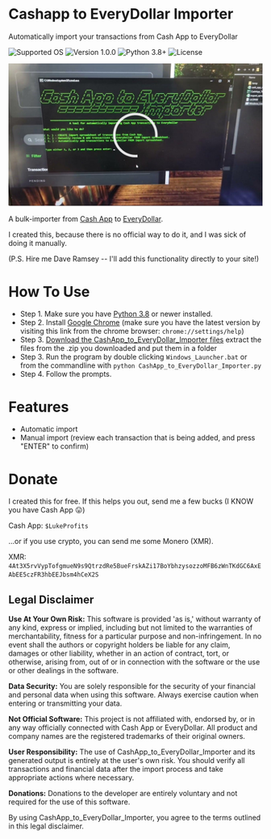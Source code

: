 # Cashapp to EveryDollar Importer
Automatically import your transactions from Cash App to EveryDollar 

![Supported OS](https://img.shields.io/badge/Supported%20OS-Windows-blueviolet.svg)
![Version 1.0.0](https://img.shields.io/badge/Version-1.0.0-blue.svg)
![Python 3.8+](https://img.shields.io/badge/Python-3.8+-brightgreen.svg)
![License](https://img.shields.io/badge/License-MIT-yellow.svg)

[![Watch the video](image.jpg)](https://www.youtube.com/watch?v=OaUM6aWf43E)


A bulk-importer from [Cash App](https://cash.app/) to [EveryDollar](https://www.everydollar.com/app/budget). 

I created this, because there is no official way to do it, and I was sick of doing it manually. 

(P.S. Hire me Dave Ramsey -- I'll add this functionality directly to your site!)


# How To Use

* Step 1. Make sure you have [Python 3.8](https://www.python.org/downloads/) or newer installed.
* Step 2. Install [Google Chrome](https://www.google.com/chrome/) (make sure you have the latest version by visiting this link from the chrome browser: `chrome://settings/help`)
* Step 3. [Download the CashApp_to_EveryDollar_Importer files](https://github.com/lukeprofits/CashApp_to_EveryDollar_Importer/archive/refs/heads/main.zip) extract the files from the .zip you downloaded and put them in a folder
* Step 3. Run the program by double clicking `Windows_Launcher.bat` or from the commandline with `python CashApp_to_EveryDollar_Importer.py`
* Step 4. Follow the prompts. 

# Features
* Automatic import
* Manual import (review each transaction that is being added, and press "ENTER" to confirm)

# Donate
I created this for free. If this helps you out, send me a few bucks (I KNOW you have Cash App 😛)

Cash App: `$LukeProfits`

...or if you use crypto, you can send me some Monero (XMR). 

XMR: `4At3X5rvVypTofgmueN9s9QtrzdRe5BueFrskAZi17BoYbhzysozzoMFB6zWnTKdGC6AxEAbEE5czFR3hbEEJbsm4hCeX2S`


## Legal Disclaimer

**Use At Your Own Risk:** This software is provided 'as is,' without warranty of any kind, express or implied, including but not limited to the warranties of merchantability, fitness for a particular purpose and non-infringement. In no event shall the authors or copyright holders be liable for any claim, damages or other liability, whether in an action of contract, tort, or otherwise, arising from, out of or in connection with the software or the use or other dealings in the software.

**Data Security:** You are solely responsible for the security of your financial and personal data when using this software. Always exercise caution when entering or transmitting your data.

**Not Official Software:** This project is not affiliated with, endorsed by, or in any way officially connected with Cash App or EveryDollar. All product and company names are the registered trademarks of their original owners.

**User Responsibility:** The use of CashApp_to_EveryDollar_Importer and its generated output is entirely at the user's own risk. You should verify all transactions and financial data after the import process and take appropriate actions where necessary.

**Donations:** Donations to the developer are entirely voluntary and not required for the use of this software.

By using CashApp_to_EveryDollar_Importer, you agree to the terms outlined in this legal disclaimer.
